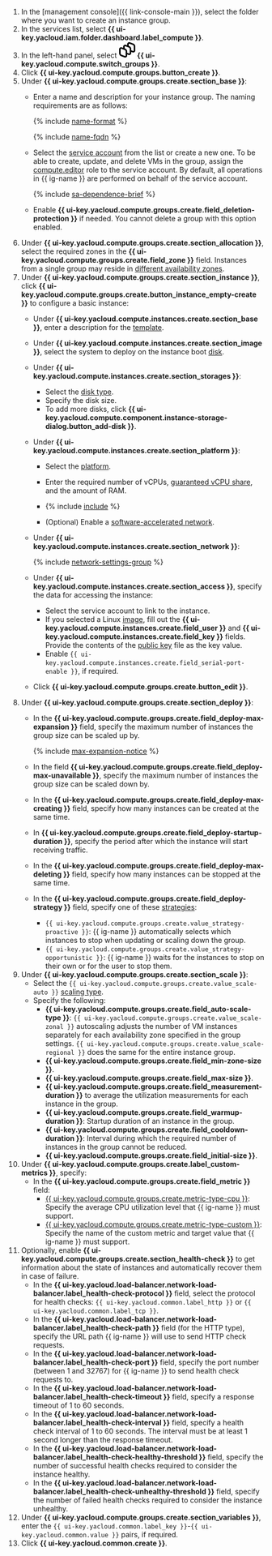 1. In the [management console]({{ link-console-main }}), select the folder where you want to create an instance group.
1. In the services list, select **{{ ui-key.yacloud.iam.folder.dashboard.label_compute }}**.
1. In the left-hand panel, select ![image](../../_assets/console-icons/layers-3-diagonal.svg) **{{ ui-key.yacloud.compute.switch_groups }}**.
1. Click **{{ ui-key.yacloud.compute.groups.button_create }}**.
1. Under **{{ ui-key.yacloud.compute.groups.create.section_base }}**:
   * Enter a name and description for your instance group. The naming requirements are as follows:

     {% include [name-format](../name-format.md) %}

     {% include [name-fqdn](../compute/name-fqdn.md) %}

   * Select the [service account](../../iam/concepts/users/service-accounts.md) from the list or create a new one. To be able to create, update, and delete VMs in the group, assign the [compute.editor](../../compute/security/index.md#compute-editor) role to the service account. By default, all operations in {{ ig-name }} are performed on behalf of the service account.

     {% include [sa-dependence-brief](../../_includes/instance-groups/sa-dependence-brief.md) %}

   * Enable **{{ ui-key.yacloud.compute.groups.create.field_deletion-protection }}** if needed. You cannot delete a group with this option enabled.
1. Under **{{ ui-key.yacloud.compute.groups.create.section_allocation }}**, select the required zones in the **{{ ui-key.yacloud.compute.groups.create.field_zone }}** field. Instances from a single group may reside in [different availability zones](../../overview/concepts/geo-scope.md).
1. Under **{{ ui-key.yacloud.compute.groups.create.section_instance }}**, click **{{ ui-key.yacloud.compute.groups.create.button_instance_empty-create }}** to configure a basic instance:
   * Under **{{ ui-key.yacloud.compute.instances.create.section_base }}**, enter a description for the [template](../../compute/concepts/instance-groups/instance-template.md).
   * Under **{{ ui-key.yacloud.compute.instances.create.section_image }}**, select the system to deploy on the instance boot [disk](../../compute/concepts/disk.md).

   * Under **{{ ui-key.yacloud.compute.instances.create.section_storages }}**:
     * Select the [disk type](../../compute/concepts/disk.md#disks_types).
     * Specify the disk size.
     * To add more disks, click **{{ ui-key.yacloud.compute.component.instance-storage-dialog.button_add-disk }}**.
   * Under **{{ ui-key.yacloud.compute.instances.create.section_platform }}**:
     * Select the [platform](../../compute/concepts/vm-platforms.md).
     * Enter the required number of vCPUs, [guaranteed vCPU share](../../compute/concepts/performance-levels.md), and the amount of RAM.

     * {% include [include](specify-preemptible-vm.md) %}

     * (Optional) Enable a [software-accelerated network](../../compute/concepts/software-accelerated-network.md).
   * Under **{{ ui-key.yacloud.compute.instances.create.section_network }}**:

     {% include [network-settings-group](../../_includes/compute/network-settings-group.md) %}

   * Under **{{ ui-key.yacloud.compute.instances.create.section_access }}**, specify the data for accessing the instance:
     * Select the service account to link to the instance.
     * If you selected a Linux [image](../../compute/concepts/image.md), fill out the **{{ ui-key.yacloud.compute.instances.create.field_user }}** and **{{ ui-key.yacloud.compute.instances.create.field_key }}** fields. Provide the contents of the [public key](../../compute/operations/vm-connect/ssh.md#creating-ssh-keys) file as the key value.
     * Enable `{{ ui-key.yacloud.compute.instances.create.field_serial-port-enable }}`, if required.
   * Click **{{ ui-key.yacloud.compute.groups.create.button_edit }}**.
1. Under **{{ ui-key.yacloud.compute.groups.create.section_deploy }}**:
   * In the **{{ ui-key.yacloud.compute.groups.create.field_deploy-max-expansion }}** field, specify the maximum number of instances the group size can be scaled up by.

       {% include [max-expansion-notice](./max-expansion-notice.md) %}
   * In the field **{{ ui-key.yacloud.compute.groups.create.field_deploy-max-unavailable }}**, specify the maximum number of instances the group size can be scaled down by.
   * In the **{{ ui-key.yacloud.compute.groups.create.field_deploy-max-creating }}** field, specify how many instances can be created at the same time.
   * In **{{ ui-key.yacloud.compute.groups.create.field_deploy-startup-duration }}**, specify the period after which the instance will start receiving traffic.
   * In the **{{ ui-key.yacloud.compute.groups.create.field_deploy-max-deleting }}** field, specify how many instances can be stopped at the same time.
   * In the **{{ ui-key.yacloud.compute.groups.create.field_deploy-strategy }}** field, specify one of these [strategies](../../compute/concepts/instance-groups/policies/deploy-policy.md#strategy):
     * `{{ ui-key.yacloud.compute.groups.create.value_strategy-proactive }}`: {{ ig-name }} automatically selects which instances to stop when updating or scaling down the group.
     * `{{ ui-key.yacloud.compute.groups.create.value_strategy-opportunistic }}`: {{ ig-name }} waits for the instances to stop on their own or for the user to stop them.
1. Under **{{ ui-key.yacloud.compute.groups.create.section_scale }}**:
   * Select the `{{ ui-key.yacloud.compute.groups.create.value_scale-auto }}` [scaling type](../../compute/concepts/instance-groups/scale.md).
   * Specify the following:
     * **{{ ui-key.yacloud.compute.groups.create.field_auto-scale-type }}**: `{{ ui-key.yacloud.compute.groups.create.value_scale-zonal }}` autoscaling adjusts the number of VM instances separately for each availability zone specified in the group settings. `{{ ui-key.yacloud.compute.groups.create.value_scale-regional }}` does the same for the entire instance group.
     * **{{ ui-key.yacloud.compute.groups.create.field_min-zone-size }}**.
     * **{{ ui-key.yacloud.compute.groups.create.field_max-size }}**.
     * **{{ ui-key.yacloud.compute.groups.create.field_measurement-duration }}** to average the utilization measurements for each instance in the group.
     * **{{ ui-key.yacloud.compute.groups.create.field_warmup-duration }}**: Startup duration of an instance in the group.
     * **{{ ui-key.yacloud.compute.groups.create.field_cooldown-duration }}**: Interval during which the required number of instances in the group cannot be reduced.
     * **{{ ui-key.yacloud.compute.groups.create.field_initial-size }}**.
1. Under **{{ ui-key.yacloud.compute.groups.create.label_custom-metrics }}**, specify:
   * In the **{{ ui-key.yacloud.compute.groups.create.field_metric }}** field:
     * [{{ ui-key.yacloud.compute.groups.create.metric-type-cpu }}](../../compute/concepts/instance-groups/scale.md#cpu-utilization): Specify the average CPU utilization level that {{ ig-name }} must support.
     * [{{ ui-key.yacloud.compute.groups.create.metric-type-custom }}](../../compute/concepts/instance-groups/scale.md#custom-metrics): Specify the name of the custom metric and target value that {{ ig-name }} must support.
1. Optionally, enable **{{ ui-key.yacloud.compute.groups.create.section_health-check }}** to get information about the state of instances and automatically recover them in case of failure.
   * In the **{{ ui-key.yacloud.load-balancer.network-load-balancer.label_health-check-protocol }}** field, select the protocol for health checks: `{{ ui-key.yacloud.common.label_http }}` or `{{ ui-key.yacloud.common.label_tcp }}`.
   * In the **{{ ui-key.yacloud.load-balancer.network-load-balancer.label_health-check-path }}** field (for the HTTP type), specify the URL path {{ ig-name }} will use to send HTTP check requests.
   * In the **{{ ui-key.yacloud.load-balancer.network-load-balancer.label_health-check-port }}** field, specify the port number (between 1 and 32767) for {{ ig-name }} to send health check requests to.
   * In the **{{ ui-key.yacloud.load-balancer.network-load-balancer.label_health-check-timeout }}** field, specify a response timeout of 1 to 60 seconds.
   * In the **{{ ui-key.yacloud.load-balancer.network-load-balancer.label_health-check-interval }}** field, specify a health check interval of 1 to 60 seconds. The interval must be at least 1 second longer than the response timeout.
   * In the **{{ ui-key.yacloud.load-balancer.network-load-balancer.label_health-check-healthy-threshold }}** field, specify the number of successful health checks required to consider the instance healthy.
   * In the **{{ ui-key.yacloud.load-balancer.network-load-balancer.label_health-check-unhealthy-threshold }}** field, specify the number of failed health checks required to consider the instance unhealthy.
1. Under **{{ ui-key.yacloud.compute.groups.create.section_variables }}**, enter the `{{ ui-key.yacloud.common.label_key }}`-`{{ ui-key.yacloud.common.value }}` pairs, if required.
1. Click **{{ ui-key.yacloud.common.create }}**.
